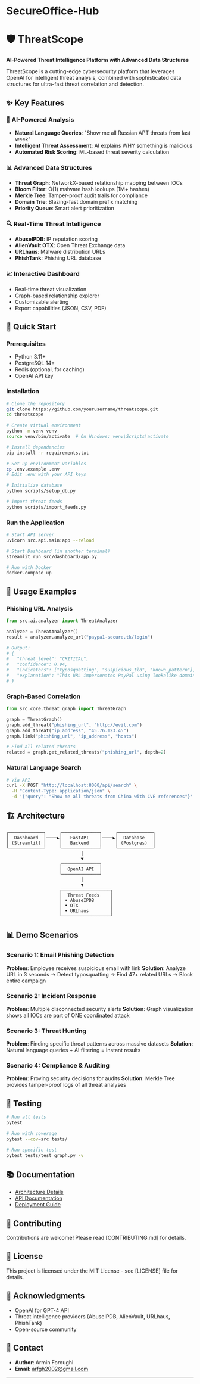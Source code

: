 # SecureOffice-Hub
# 🛡️ ThreatScope

**AI-Powered Threat Intelligence Platform with Advanced Data Structures**

ThreatScope is a cutting-edge cybersecurity platform that leverages OpenAI for intelligent threat analysis, combined with sophisticated data structures for ultra-fast threat correlation and detection.

## ✨ Key Features

### 🤖 AI-Powered Analysis
- **Natural Language Queries**: "Show me all Russian APT threats from last week"
- **Intelligent Threat Assessment**: AI explains WHY something is malicious
- **Automated Risk Scoring**: ML-based threat severity calculation

### 📊 Advanced Data Structures
- **Threat Graph**: NetworkX-based relationship mapping between IOCs
- **Bloom Filter**: O(1) malware hash lookups (1M+ hashes)
- **Merkle Tree**: Tamper-proof audit trails for compliance
- **Domain Trie**: Blazing-fast domain prefix matching
- **Priority Queue**: Smart alert prioritization

### 🔍 Real-Time Threat Intelligence
- **AbuseIPDB**: IP reputation scoring
- **AlienVault OTX**: Open Threat Exchange data
- **URLhaus**: Malware distribution URLs
- **PhishTank**: Phishing URL database

### 📈 Interactive Dashboard
- Real-time threat visualization
- Graph-based relationship explorer
- Customizable alerting
- Export capabilities (JSON, CSV, PDF)

## 🚀 Quick Start

### Prerequisites
- Python 3.11+
- PostgreSQL 14+
- Redis (optional, for caching)
- OpenAI API key

### Installation

```bash
# Clone the repository
git clone https://github.com/yourusername/threatscope.git
cd threatscope

# Create virtual environment
python -m venv venv
source venv/bin/activate  # On Windows: venv\Scripts\activate

# Install dependencies
pip install -r requirements.txt

# Set up environment variables
cp .env.example .env
# Edit .env with your API keys

# Initialize database
python scripts/setup_db.py

# Import threat feeds
python scripts/import_feeds.py
```

### Run the Application

```bash
# Start API server
uvicorn src.api.main:app --reload

# Start Dashboard (in another terminal)
streamlit run src/dashboard/app.py

# Run with Docker
docker-compose up
```

## 📖 Usage Examples

### Phishing URL Analysis
```python
from src.ai.analyzer import ThreatAnalyzer

analyzer = ThreatAnalyzer()
result = analyzer.analyze_url("paypa1-secure.tk/login")

# Output:
# {
#   "threat_level": "CRITICAL",
#   "confidence": 0.94,
#   "indicators": ["typosquatting", "suspicious_tld", "known_pattern"],
#   "explanation": "This URL impersonates PayPal using lookalike domain..."
# }
```

### Graph-Based Correlation
```python
from src.core.threat_graph import ThreatGraph

graph = ThreatGraph()
graph.add_threat("phishing_url", "http://evil.com")
graph.add_threat("ip_address", "45.76.123.45")
graph.link("phishing_url", "ip_address", "hosts")

# Find all related threats
related = graph.get_related_threats("phishing_url", depth=2)
```

### Natural Language Search
```bash
# Via API
curl -X POST "http://localhost:8000/api/search" \
  -H "Content-Type: application/json" \
  -d '{"query": "Show me all threats from China with CVE references"}'
```

## 🏗️ Architecture

```
┌─────────────┐     ┌──────────────┐     ┌─────────────┐
│  Dashboard  │────▶│   FastAPI    │────▶│  Database   │
│ (Streamlit) │     │   Backend    │     │ (Postgres)  │
└─────────────┘     └──────────────┘     └─────────────┘
                            │
                            ▼
                    ┌──────────────┐
                    │  OpenAI API  │
                    └──────────────┘
                            │
                            ▼
                    ┌──────────────────┐
                    │  Threat Feeds    │
                    │ • AbuseIPDB      │
                    │ • OTX            │
                    │ • URLhaus        │
                    └──────────────────┘
```

## 📊 Demo Scenarios

### Scenario 1: Email Phishing Detection
**Problem**: Employee receives suspicious email with link
**Solution**: Analyze URL in 3 seconds → Detect typosquatting → Find 47+ related URLs → Block entire campaign

### Scenario 2: Incident Response
**Problem**: Multiple disconnected security alerts
**Solution**: Graph visualization shows all IOCs are part of ONE coordinated attack

### Scenario 3: Threat Hunting
**Problem**: Finding specific threat patterns across massive datasets
**Solution**: Natural language queries + AI filtering = Instant results

### Scenario 4: Compliance & Auditing
**Problem**: Proving security decisions for audits
**Solution**: Merkle Tree provides tamper-proof logs of all threat analyses

## 🧪 Testing

```bash
# Run all tests
pytest

# Run with coverage
pytest --cov=src tests/

# Run specific test
pytest tests/test_graph.py -v
```

## 📚 Documentation

- [Architecture Details](docs/architecture.md)
- [API Documentation](docs/api_documentation.md)
- [Deployment Guide](docs/deployment.md)

## 🤝 Contributing

Contributions are welcome! Please read [CONTRIBUTING.md] for details.

## 📄 License

This project is licensed under the MIT License - see [LICENSE] file for details.

## 🙏 Acknowledgments

- OpenAI for GPT-4 API
- Threat intelligence providers (AbuseIPDB, AlienVault, URLhaus, PhishTank)
- Open-source community

## 📧 Contact

- **Author**: Armin Foroughi
- **Email**: arfgh2002@gmail.com

---
